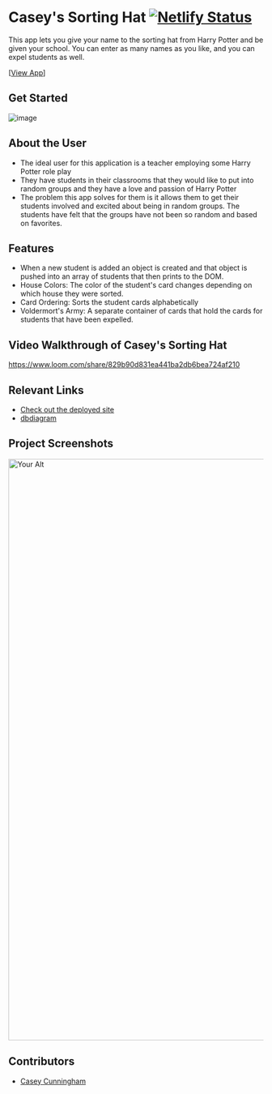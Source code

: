 # Casey's Sorting Hat  [![Netlify Status](https://api.netlify.com/api/v1/badges/4ab7e730-7ed3-4cfd-a988-66195e79a991/deploy-status)](https://app.netlify.com/sites/drt-sortinghat/deploys)
<!-- update the netlify badge above with your own badge that you can find at netlify under settings/general#status-badges -->

This app lets you give your name to the sorting hat from Harry Potter and be given your school. You can enter as many names as you like, and you can expel students as well.

[[View App](#[your-link](https://caseys-sorting-hat.netlify.app/))]

## Get Started
![image](https://github.com/user-attachments/assets/53135f70-cc2f-41e6-9381-93762565ba11)


## About the User <!-- This is a scaled down user persona -->
- The ideal user for this application is a teacher employing some Harry Potter role play
- They have students in their classrooms that they would like to put into random groups and they have a love and passion of Harry Potter
- The problem this app solves for them is it allows them to get their students involved and excited about being in random groups. The students have felt that the groups have not been so random and based on favorites.

## Features
- When a new student is added an object is created and that object is pushed into an array of students that then prints to the DOM.
- House Colors: The color of the student's card changes depending on which house they were sorted.
- Card Ordering: Sorts the student cards alphabetically
- Voldermort's Army: A separate container of cards that hold the cards for students that have been expelled.

## Video Walkthrough of Casey's Sorting Hat
https://www.loom.com/share/829b90d831ea441ba2db6bea724af210

## Relevant Links
- [Check out the deployed site](https://caseys-sorting-hat.netlify.app/)
- [dbdiagram](https://dbdiagram.io/d/student-66a523a08b4bb5230e83dead)

## Project Screenshots
<img width="1148" alt="Your Alt" src="https://github.com/user-attachments/assets/4ede5e61-c951-40c4-85f8-988b1820b2c8">

## Contributors
- [Casey Cunningham](https://github.com/dinnerdoggy)
